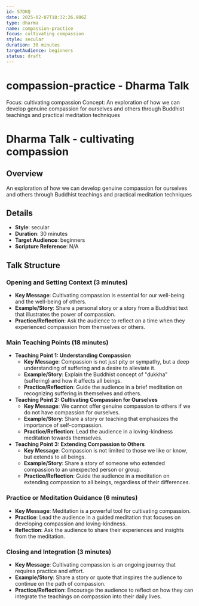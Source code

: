 ```yaml
---
id: S7DKQ
date: 2025-02-07T18:32:26.986Z
type: dharma
name: compassion-practice
focus: cultivating compassion
style: secular
duration: 30 minutes
targetAudience: beginners
status: draft
---
```

# compassion-practice - Dharma Talk
Focus: cultivating compassion
Concept: An exploration of how we can develop genuine compassion for ourselves and others through Buddhist teachings and practical meditation techniques
# Dharma Talk - cultivating compassion

## Overview

An exploration of how we can develop genuine compassion for ourselves and others through Buddhist teachings and practical meditation techniques

## Details
- **Style**: secular
- **Duration**: 30 minutes
- **Target Audience**: beginners
- **Scripture Reference**: N/A

## Talk Structure

### Opening and Setting Context (3 minutes)
- **Key Message**: Cultivating compassion is essential for our well-being and the well-being of others.
- **Example/Story**: Share a personal story or a story from a Buddhist text that illustrates the power of compassion.
- **Practice/Reflection**: Ask the audience to reflect on a time when they experienced compassion from themselves or others.

### Main Teaching Points (18 minutes)
- **Teaching Point 1: Understanding Compassion**
  - **Key Message**: Compassion is not just pity or sympathy, but a deep understanding of suffering and a desire to alleviate it.
  - **Example/Story**: Explain the Buddhist concept of "dukkha" (suffering) and how it affects all beings.
  - **Practice/Reflection**: Guide the audience in a brief meditation on recognizing suffering in themselves and others.
- **Teaching Point 2: Cultivating Compassion for Ourselves**
  - **Key Message**: We cannot offer genuine compassion to others if we do not have compassion for ourselves.
  - **Example/Story**: Share a story or teaching that emphasizes the importance of self-compassion.
  - **Practice/Reflection**: Lead the audience in a loving-kindness meditation towards themselves.
- **Teaching Point 3: Extending Compassion to Others**
  - **Key Message**: Compassion is not limited to those we like or know, but extends to all beings.
  - **Example/Story**: Share a story of someone who extended compassion to an unexpected person or group.
  - **Practice/Reflection**: Guide the audience in a meditation on extending compassion to all beings, regardless of their differences.

### Practice or Meditation Guidance (6 minutes)
- **Key Message**: Meditation is a powerful tool for cultivating compassion.
- **Practice**: Lead the audience in a guided meditation that focuses on developing compassion and loving-kindness.
- **Reflection**: Ask the audience to share their experiences and insights from the meditation.

### Closing and Integration (3 minutes)
- **Key Message**: Cultivating compassion is an ongoing journey that requires practice and effort.
- **Example/Story**: Share a story or quote that inspires the audience to continue on the path of compassion.
- **Practice/Reflection**: Encourage the audience to reflect on how they can integrate the teachings on compassion into their daily lives.